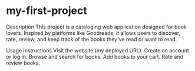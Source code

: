 # my-first-project
Description
This project is a cataloging web application designed for book lovers. Inspired by platforms like Goodreads, it allows users to discover, rate, review, and keep track of the books they’ve read or want to read.

Usage Instructions
Visit the website (my deployed URL).
Create an account or log in.
Browse and search for books.
Add books to your cart.
Rate and review books.

